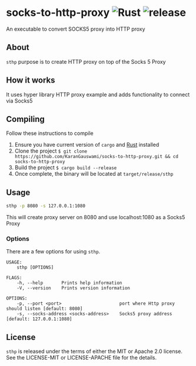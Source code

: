 # socks-to-http-proxy ![Rust](https://github.com/KaranGauswami/socks-to-http-proxy/workflows/Rust/badge.svg) ![release](https://img.shields.io/github/v/release/KaranGauswami/socks-to-http-proxy?include_prereleases)

An executable to convert SOCKS5 proxy into HTTP proxy

## About

`sthp` purpose is to create HTTP proxy on top of the Socks 5 Proxy

## How it works

It uses hyper library HTTP proxy example and adds functionality to connect via Socks5

## Compiling

Follow these instructions to compile

1.  Ensure you have current version of `cargo` and [Rust](https://www.rust-lang.org) installed
2.  Clone the project `$ git clone https://github.com/KaranGauswami/socks-to-http-proxy.git && cd socks-to-http-proxy`
3.  Build the project `$ cargo build --release`
4.  Once complete, the binary will be located at `target/release/sthp`

## Usage

```bash
sthp -p 8080 -s 127.0.0.1:1080
```

This will create proxy server on 8080 and use localhost:1080 as a Socks5 Proxy

### Options

There are a few options for using `sthp`.

```text
USAGE:
    sthp [OPTIONS]

FLAGS:
    -h, --help       Prints help information
    -V, --version    Prints version information

OPTIONS:
    -p, --port <port>                      port where Http proxy should listen [default: 8080]
    -s, --socks-address <socks-address>    Socks5 proxy address [default: 127.0.0.1:1080]
```

## License

`sthp` is released under the terms of either the MIT or Apache 2.0 license. See the LICENSE-MIT or LICENSE-APACHE file for the details.
